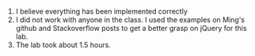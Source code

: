 1. I believe everything has been implemented correctly
2. I did not work with anyone in the class. I used the examples
   on Ming's github and Stackoverflow posts to get
   a better grasp on jQuery for this lab.
3. The lab took about 1.5 hours. 
